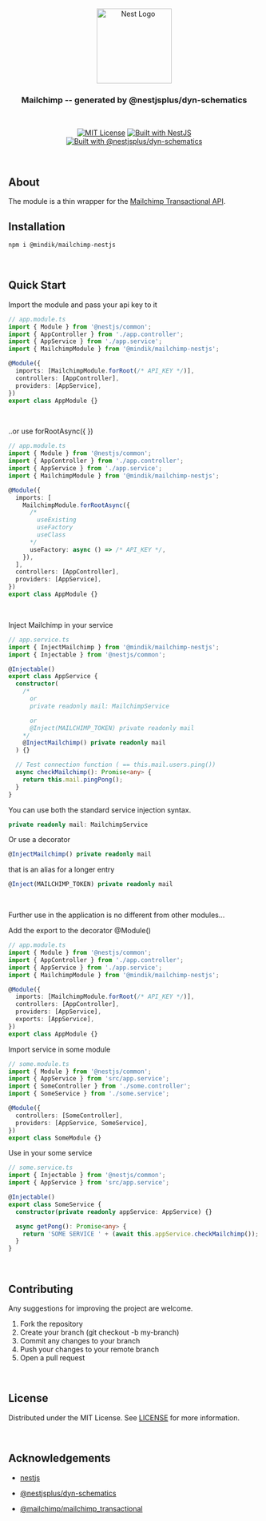 <h1 align="center"></h1>

<div align="center">
  <a href="https://nestjs.com/" target="_blank">
    <img src="https://nestjs.com/img/logo_text.svg" width="150" alt="Nest Logo" />
  </a>
</div>

<h3 align="center">Mailchimp -- generated by @nestjsplus/dyn-schematics</h3>
<br/>
<div align="center">

[![MIT License](https://img.shields.io/apm/l/atomic-design-ui.svg)](https://github.com/Mindik/mailchimp-nestjs/blob/main/LICENSE)
[![Built with NestJS](https://img.shields.io/badge/built%20with-NestJs-red.svg)](https://nestjs.com)
[![Built with @nestjsplus/dyn-schematics](https://img.shields.io/badge/Built%20with-%40nestjsplus%2Fdyn--schematics-brightgreen)](https://github.com/nestjsplus/dyn-schematics)

</div>

<br/>

## About

The module is a thin wrapper for the [Mailchimp Transactional API](https://www.npmjs.com/package/@mailchimp/mailchimp_transactional).

## Installation

```bash
npm i @mindik/mailchimp-nestjs
```

<br/>

## Quick Start

Import the module and pass your api key to it

```TypeScript
// app.module.ts
import { Module } from '@nestjs/common';
import { AppController } from './app.controller';
import { AppService } from './app.service';
import { MailchimpModule } from '@mindik/mailchimp-nestjs';

@Module({
  imports: [MailchimpModule.forRoot(/* API_KEY */)],
  controllers: [AppController],
  providers: [AppService],
})
export class AppModule {}
```
<br/>

..or use forRootAsync({ })

```TypeScript
// app.module.ts
import { Module } from '@nestjs/common';
import { AppController } from './app.controller';
import { AppService } from './app.service';
import { MailchimpModule } from '@mindik/mailchimp-nestjs';

@Module({
  imports: [
    MailchimpModule.forRootAsync({
      /* 
        useExisting 
        useFactory 
        useClass 
      */
      useFactory: async () => /* API_KEY */, 
    }),
  ],
  controllers: [AppController],
  providers: [AppService],
})
export class AppModule {}
```
<br/>

Inject Mailchimp in your service


```TypeScript
// app.service.ts
import { InjectMailchimp } from '@mindik/mailchimp-nestjs';
import { Injectable } from '@nestjs/common';

@Injectable()
export class AppService {
  constructor(
    /*
      or 
      private readonly mail: MailchimpService

      or 
      @Inject(MAILCHIMP_TOKEN) private readonly mail
    */
    @InjectMailchimp() private readonly mail
  ) {}

  // Test connection function ( == this.mail.users.ping())
  async checkMailchimp(): Promise<any> {
    return this.mail.pingPong();
  }
}
```

You can use both the standard service injection syntax. 

```TypeScript
private readonly mail: MailchimpService
```

Or use a decorator


```TypeScript
@InjectMailchimp() private readonly mail
```


 that is an alias for a longer entry

 
```TypeScript
@Inject(MAILCHIMP_TOKEN) private readonly mail
```

<br/>

Further use in the application is no different from other modules...

Add the export to the decorator @Module()

```TypeScript
// app.module.ts
import { Module } from '@nestjs/common';
import { AppController } from './app.controller';
import { AppService } from './app.service';
import { MailchimpModule } from '@mindik/mailchimp-nestjs';

@Module({
  imports: [MailchimpModule.forRoot(/* API_KEY */)],
  controllers: [AppController],
  providers: [AppService],
  exports: [AppService],
})
export class AppModule {}
```

Import service in some module

```TypeScript
// some.module.ts
import { Module } from '@nestjs/common';
import { AppService } from 'src/app.service';
import { SomeController } from './some.controller';
import { SomeService } from './some.service';

@Module({
  controllers: [SomeController],
  providers: [AppService, SomeService],
})
export class SomeModule {}
```


Use in your some service


```TypeScript
// some.service.ts
import { Injectable } from '@nestjs/common';
import { AppService } from 'src/app.service';

@Injectable()
export class SomeService {
  constructor(private readonly appService: AppService) {}

  async getPong(): Promise<any> {
    return 'SOME SERVICE ' + (await this.appService.checkMailchimp());
  }
}
```
<br/>

## Contributing

Any suggestions for improving the project are welcome.

1. Fork the repository
2. Create your branch (git checkout -b my-branch)
3. Commit any changes to your branch
4. Push your changes to your remote branch
5. Open a pull request

<br/>

## License

Distributed under the MIT License. See [LICENSE](https://github.com/Mindik/mailchimp-nestjs/blob/main/LICENSE) for more information.

<br/>

## Acknowledgements

 * [nestjs](https://nestjs.com/)

 * [@nestjsplus/dyn-schematics](https://github.com/nestjsplus/dyn-schematics)

 * [@mailchimp/mailchimp_transactional](https://www.npmjs.com/package/@mailchimp/mailchimp_transactional)
